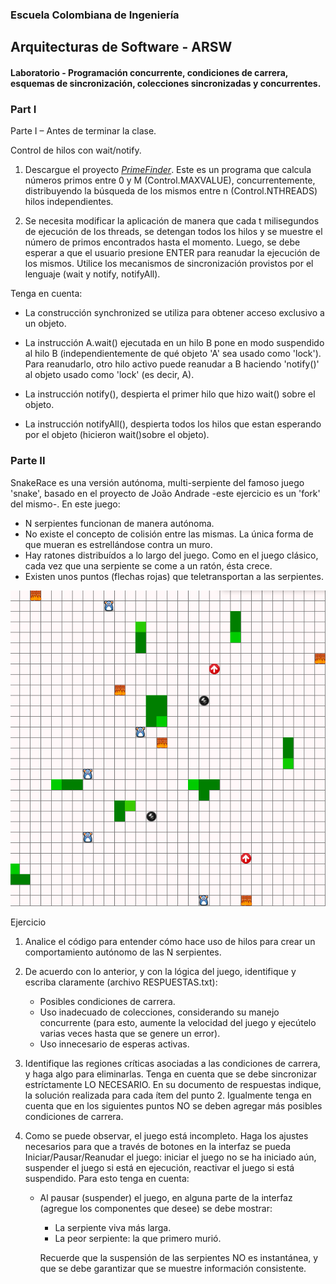 ### Escuela Colombiana de Ingeniería
## Arquitecturas de Software - ARSW

#### Laboratorio - Programación concurrente, condiciones de carrera, esquemas de sincronización, colecciones sincronizadas y concurrentes.



### Part I


Parte I – Antes de terminar la clase.

Control de hilos con wait/notify.

1.  Descargue el proyecto
    [*PrimeFinder*](https://github.com/ARSW-ECI/wait-notify-excercise).
    Este es un programa que calcula números primos entre 0 y M
    (Control.MAXVALUE), concurrentemente, distribuyendo la búsqueda de
    los mismos entre n (Control.NTHREADS) hilos independientes.

2.  Se necesita modificar la aplicación de manera que cada t
    milisegundos de ejecución de los threads, se detengan todos los
    hilos y se muestre el número de primos encontrados hasta el momento.
    Luego, se debe esperar a que el usuario presione ENTER para reanudar
    la ejecución de los mismos. Utilice los mecanismos de sincronización
    provistos por el lenguaje (wait y notify, notifyAll).

Tenga en cuenta:

-   La construcción synchronized se utiliza para obtener acceso exclusivo a un objeto.

-   La instrucción A.wait() ejecutada en un hilo B pone en modo suspendido al hilo B (independientemente de qué objeto 'A' sea usado como 'lock'). Para reanudarlo, otro hilo activo puede reanudar a B haciendo 'notify()' al objeto usado como 'lock' (es decir, A).

-   La instrucción notify(), despierta el primer hilo que hizo wait()
    sobre el objeto.

-   La instrucción notifyAll(), despierta todos los hilos que estan
    esperando por el objeto (hicieron wait()sobre el objeto).


### Parte II

SnakeRace es una versión autónoma, multi-serpiente del famoso juego 'snake', basado en el proyecto de João Andrade -este ejercicio es un 'fork' del mismo-. En este juego:
	
- N serpientes funcionan de manera autónoma.
- No existe el concepto de colisión entre las mismas. La única forma de que mueran es estrellándose contra un muro.
- Hay ratones distribuídos a lo largo del juego. Como en el juego clásico, cada vez que una serpiente se come a un ratón, ésta crece.
- Existen unos puntos (flechas rojas) que teletransportan a las serpientes.

![](img/sshot.png)

Ejercicio

1. Analice el código para entender cómo hace uso de hilos para crear un comportamiento autónomo de las N serpientes.

2. De acuerdo con lo anterior, y con la lógica del juego, identifique y escriba claramente (archivo RESPUESTAS.txt):
    - Posibles condiciones de carrera.
    - Uso inadecuado de colecciones, considerando su manejo concurrente (para esto, aumente la velocidad del juego y ejecútelo varias veces hasta que se genere un error).
    - Uso innecesario de esperas activas.

2. Identifique las regiones críticas asociadas a las condiciones de carrera, y haga algo para eliminarlas. Tenga en cuenta que se debe sincronizar estríctamente LO NECESARIO. En su documento de respuestas indique, la solución realizada para cada ítem del punto 2. Igualmente tenga en cuenta que en los siguientes puntos NO se deben agregar más posibles condiciones de carrera.

3. Como se puede observar, el juego está incompleto. Haga los ajustes necesarios para que a través de botones en la interfaz se pueda Iniciar/Pausar/Reanudar el juego: iniciar el juego no se ha iniciado aún, suspender el juego si está en ejecución, reactivar el juego si está suspendido. Para esto tenga en cuenta:
    * Al pausar (suspender) el juego, en alguna parte de la interfaz (agregue los componentes que desee) se debe mostrar:
        - La serpiente viva más larga.
        - La peor serpiente: la que primero murió.
    
        Recuerde que la suspensión de las serpientes NO es instantánea, y que se debe garantizar que se muestre información consistente.
    

